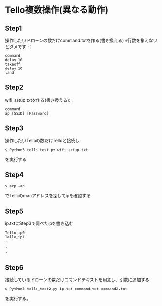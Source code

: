 # Tello複数操作(異なる動作)
## Step1
操作したいドローンの数だけcommand.txtを作る(書き換える)
※行数を揃えないとダメです
:：
```
command
delay 10
takeoff
delay 10
land
```

## Step2
wifi_setup.txtを作る(書き換える):：
```
command
ap [SSID] [Password]
```

## Step3
操作したいTelloの数だけTelloと接続し
```
$ Python3 tello_test.py wifi_setup.txt
```
を実行する

## Step4
```
$ arp -an
```

でTelloのmacアドレスを探してipを確認する

## Step5
ip.txtにStep3で調べたipを書き込む
```
Tello_ip0
Tello_ip1
・
・
・
```
## Step6
接続しているドローンの数だけコマンドテキストを用意し、引数に追加する
```
$ Python3 tello_test2.py ip.txt command.txt command2.txt
```
を実行する。

